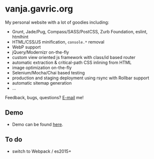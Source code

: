 # vanja.gavric.org
My personal website with a lot of goodies including:
- Grunt, Jade/Pug, Compass/SASS/PostCSS, Zurb Foundation, eslint, htmlhint
- HTML/CSS/JS minification, `console.*` removal
- WebP support
- jQuery/Modernizr on-the-fly
- custom view oriented js framework with class/id based router
- automatic extraction & critical-path CSS inlining from HTML
- image optimization on-the-fly
- Selenium/Mocha/Chai based testing
- production and staging deployment using rsync with Rollbar support
- automatic sitemap generation
- ...

Feedback, bugs, questions? [E-mail](mailto:vanja@gavric.org) me!

## Demo
- Demo can be found [here](http://vanja.gavric.org/).

## To do
- switch to Webpack / es2015+
